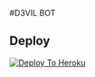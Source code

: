 #D3VIL BOT

## Deploy
[![Deploy To Heroku](https://www.herokucdn.com/deploy/button.svg)](https://dashboard.heroku.com/new?button-url=https%3A%2F%2Fgithub.com%2FLadduop%2FHEROKU&template=https%3A%2F%2Fgithub.com%2FLadduop%2FHEROKU)
